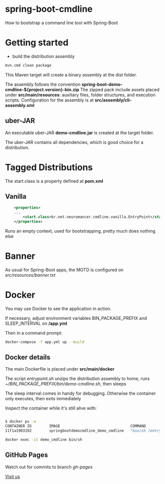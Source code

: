 # spring-boot-cmdline
How to bootstrap a command line tool with Spring-Boot

# Getting started

* build the distribution assembly

```bash
mvn.cmd clean package

```
This Maven target will create a binary assembly at the dist folder.  

The assembly follows the convention **spring-boot-demo-cmdline-${project.version}-bin.zip**  The zipped pack include assets placed under **src/main/resources**: auxiliary files, folder structures, and execution scripts.  Configuration for the assembly is at **src/assembly/cli-assembly.xml**

## uber-JAR

An executable uber-JAR **demo-cmdline.jar** is created at the target folder.

The uber-JAR contains all dependencies, which is good choice for a distribution.


# Tagged Distributions

The start.class is a property defined at **pom.xml**

## Vanilla


```xml
	<properties>
	...
		<start.class>br.net.neuromancer.cmdline.vanilla.EntryPoint</start.class>
	</properties>
```

Runs an empty context, used for bootstrapping, pretty much does nothing else

# Banner

As usual for Spring-Boot apps, the MOTD is configured on *src/resources/banner.txt*


# Docker 

You may use Docker to see the application in action.

If necessary, adjust environment variables BIN_PACKAGE_PREFIX and SLEEP_INTERVAL on **/app.yml**

Then in a command prompt:

```bash
docker-compose -f app.yml up --build

```

## Docker details

The main Dockerfile is placed under **src/main/docker**

The script *entrypoint.sh* unzips the distribution assembly to home, runs *~/BIN_PACKAGE_PREFIX/bin/demo-cmdline.sh*, then sleeps

The sleep interval comes in handy for debugging.  Otherwise the container only executes, then exits immediately

Inspect the container while it's still alive with:

```bash

$ docker ps -a
CONTAINER ID        IMAGE                                COMMAND                  CREATED             STATUS                      PORTS                  NAMES
11f1a1903192        springbootdemocmdline_demo_cmdline   "bin/sh /entrypoin..."   24 seconds ago      Up 23 seconds                                      demo_cmdline

docker exec -it demo_cmdline bin/sh

```


## GitHub Pages

Watch out for commits to branch *gh-pages*



[Visit us](https://neuromancernet.github.io/spring-boot-demo-cmdline/)




